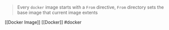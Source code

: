 > Every `docker` image starts with a `From` directive, `From` directory sets the base image that current image extents

[[Docker Image]]
[[Docker]]
#docker
